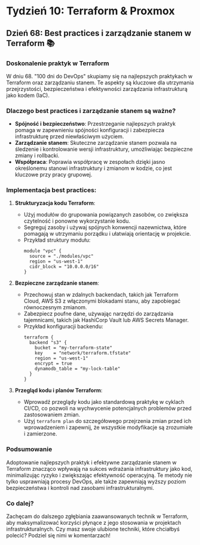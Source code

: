 # Tydzień 10: Terraform & Proxmox

## Dzień 68: Best practices i zarządzanie stanem w Terraform 📚

### Doskonalenie praktyk w Terraform
W dniu 68. "100 dni do DevOps" skupiamy się na najlepszych praktykach w Terraform oraz zarządzaniu stanem. Te aspekty są kluczowe dla utrzymania przejrzystości, bezpieczeństwa i efektywności zarządzania infrastrukturą jako kodem (IaC).

### Dlaczego best practices i zarządzanie stanem są ważne?
- **Spójność i bezpieczeństwo**: Przestrzeganie najlepszych praktyk pomaga w zapewnieniu spójności konfiguracji i zabezpiecza infrastrukturę przed niewłaściwym użyciem.
- **Zarządzanie stanem**: Skuteczne zarządzanie stanem pozwala na śledzenie i kontrolowanie wersji infrastruktury, umożliwiając bezpieczne zmiany i rollbacki.
- **Współpraca**: Poprawia współpracę w zespołach dzięki jasno określonemu stanowi infrastruktury i zmianom w kodzie, co jest kluczowe przy pracy grupowej.

### Implementacja best practices:
1. **Strukturyzacja kodu Terraform**:
   - Użyj modułów do grupowania powiązanych zasobów, co zwiększa czytelność i ponowne wykorzystanie kodu.
   - Segreguj zasoby i używaj spójnych konwencji nazewnictwa, które pomagają w utrzymaniu porządku i ułatwiają orientację w projekcie.
   - Przykład struktury modułu:
     ```hcl
     module "vpc" {
       source = "./modules/vpc"
       region = "us-west-1"
       cidr_block = "10.0.0.0/16"
     }
     ```

2. **Bezpieczne zarządzanie stanem**:
   - Przechowuj stan w zdalnych backendach, takich jak Terraform Cloud, AWS S3 z włączonymi blokadami stanu, aby zapobiegać równoczesnym zmianom.
   - Zabezpiecz poufne dane, używając narzędzi do zarządzania tajemnicami, takich jak HashiCorp Vault lub AWS Secrets Manager.
   - Przykład konfiguracji backendu:
     ```hcl
     terraform {
       backend "s3" {
         bucket = "my-terraform-state"
         key    = "network/terraform.tfstate"
         region = "us-west-1"
         encrypt = true
         dynamodb_table = "my-lock-table"
       }
     }
     ```

3. **Przegląd kodu i planów Terraform**:
   - Wprowadź przeglądy kodu jako standardową praktykę w cyklach CI/CD, co pozwoli na wychwycenie potencjalnych problemów przed zastosowaniem zmian.
   - Użyj `terraform plan` do szczegółowego przejrzenia zmian przed ich wprowadzeniem i zapewnij, że wszystkie modyfikacje są zrozumiałe i zamierzone.

### Podsumowanie
Adoptowanie najlepszych praktyk i efektywne zarządzanie stanem w Terraform znacząco wpływają na sukces wdrażania infrastruktury jako kod, minimalizując ryzyko i zwiększając efektywność operacyjną. Te metody nie tylko usprawniają procesy DevOps, ale także zapewniają wyższy poziom bezpieczeństwa i kontroli nad zasobami infrastrukturalnymi.

### Co dalej?
Zachęcam do dalszego zgłębiania zaawansowanych technik w Terraform, aby maksymalizować korzyści płynące z jego stosowania w projektach infrastrukturalnych. Czy masz swoje ulubione techniki, które chciałbyś polecić? Podziel się nimi w komentarzach!
